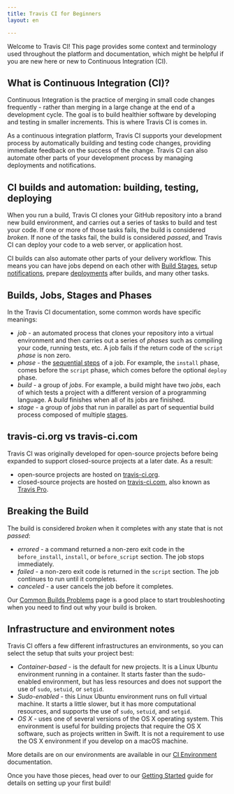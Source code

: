 ```yaml
---
title: Travis CI for Beginners
layout: en

---
```


Welcome to Travis CI! This page provides some context and terminology used
throughout the platform and documentation, which might be helpful if you are new
here or new to Continuous Integration (CI).

## What is Continuous Integration (CI)?

Continuous Integration is the practice of merging in small code changes
frequently - rather than merging in a large change at the end of a development
cycle. The goal is to build healthier software by developing and testing in smaller
increments. This is where Travis CI is comes in.

As a continuous integration platform, Travis CI supports your development
process by automatically building and testing code changes, providing immediate
feedback on the success of the change. Travis CI can also automate other parts
of your development process by managing deployments and notifications.  

## CI builds and automation: building, testing, deploying

When you run a build, Travis CI clones your GitHub repository into a brand new
build environment, and carries out a series of tasks to build and test your
code. If one or more of those tasks fails, the build is considered *broken*. If
none of the tasks fail, the build is considered *passed*, and Travis CI can
deploy your code to a web server, or application host.  

CI builds can also automate other parts of your delivery workflow. This means
you can have jobs depend on each other with [Build Stages](/user/build-stages/),
setup [notifications](/user/notifications/), prepare
[deployments](/user/deployment/) after builds, and many other tasks.

## Builds, Jobs, Stages and Phases

In the Travis CI documentation, some common words have specific meanings:

* *job* - an automated process that clones your repository into a virtual
  environment and then carries out a series of *phases* such as compiling your
  code, running tests, etc. A job fails if the return code of the `script` *phase*
  is non zero.
* *phase* - the [sequential steps](/user/customizing-the-build/#The-Build-Lifecycle)
  of a job. For example, the `install` phase, comes before the `script` phase,
  which comes before the optional `deploy` phase.
* *build* - a group of *jobs*. For example, a build might have two *jobs*, each
  of which tests a project with a different version of a programming language.
  A *build* finishes when all of its jobs are finished.
* *stage* - a group of *jobs* that run in parallel as part of sequential build
  process composed of multiple [stages](/user/build-stages/).

## travis-ci.org vs travis-ci.com

Travis CI was originally developed for open-source projects before being
expanded to support closed-source projects at a later date. As a result:

* open-source projects are hosted on [travis-ci.org](https://travis-ci.org/).
* closed-source projects are hosted on [travis-ci.com](https://travis-ci.com/), also known as [Travis Pro](/user/travis-pro/).

## Breaking the Build

The build is considered *broken* when it completes with any state that is not *passed*:

 * *errored* - a command returned a non-zero exit code in the `before_install`, `install`, or `before_script` section. The job stops immediately.
 * *failed* - a non-zero exit code is returned in the `script` section. The job continues to run until it completes.
 * *canceled* -  a user cancels the job before it completes.

Our [Common Builds Problems](/user/common-build-problems/) page  is a good place
to start troubleshooting when you need to find out why your build is broken.

## Infrastructure and environment notes

Travis CI offers a few different infrastructures an environments, so you can select the setup that suits your project best:

* *Container-based* - is the default for new projects. It is a Linux Ubuntu environment running in a container. It starts faster than the sudo-enabled environment, but has less resources and does not support the use of `sudo`, `setuid`, or `setgid`.
* *Sudo-enabled* - this Linux Ubuntu environment runs on full virtual machine. It starts a little slower, but it has more computational resources, and supports the use of `sudo`, `setuid`, and `setgid`.
* *OS X* - uses one of several versions of the OS X operating system. This environment is useful for building projects that require the OS X software, such as projects written in Swift. It is not a requirement to use the OS X environment if you develop on a macOS machine.

More details are on our environments are available in our [CI Environment](/user/ci-environment) documentation.

Once you have those pieces, head over to our [Getting Started](/user/getting-started) guide for details on setting up your first build!
